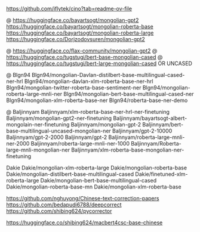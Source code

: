 https://github.com/iflytek/cino?tab=readme-ov-file

@ https://huggingface.co/bayartsogt/mongolian-gpt2
https://huggingface.co/bayartsogt/mongolian-roberta-base
https://huggingface.co/bayartsogt/mongolian-roberta-large
https://huggingface.co/Dorjzodovsuren/mongolian-gpt2


@ https://huggingface.co/flax-community/mongolian-gpt2
@ https://huggingface.co/tugstugi/bert-base-mongolian-cased
@ https://huggingface.co/tugstugi/bert-large-mongolian-cased   OR UNCASED


@ Blgn94
Blgn94/mongolian-Davlan-distilbert-base-multilingual-cased-ner-hrl
Blgn94/mongolian-davlan-xlm-roberta-base-ner-hrl
Blgn94/mongolian-twitter-roberta-base-sentiment-ner
Blgn94/mongolian-roberta-large-mnli-ner
Blgn94/mongolian-bert-base-multilingual-cased-ner
Blgn94/mongolian-xlm-roberta-base-ner
Blgn94/roberta-base-ner-demo



@ Baljinnyam
Baljinnyam/xlm-roberta-base-ner-hrl-ner-finetuning
Baljinnyam/mongolian-gpt2-ner-finetuning
Baljinnyam/bayartsogt-albert-mongolain-ner-finetuning
Baljinnyam/mongolian-gpt-2
Baljinnyam/bert-base-multilingual-uncased-mongolian-ner
Baljinnyam/gpt-2-10000
Baljinnyam/gpt-2-2000
Baljinnyam/gpt-2
Baljinnyam/roberta-large-mnli-ner-2000
Baljinnyam/roberta-large-mnli-ner-1000
Baljinnyam/Roberta-large-mnli-mongolian-ner
Baljinnyam/xlm-roberta-base-mongolian-ner-finetuning





Dakie
Dakie/mongolian-xlm-roberta-large
Dakie/mongolian-roberta-base
Dakie/mongolian-distilbert-base-multilingual-cased
Dakie/finetuned-xlm-roberta-large
Dakie/mongolian-bert-base-multilingual-cased
Dakie/mongolian-roberta-base-mn
Dakie/mongolian-xlm-roberta-base


https://github.com/nghuyong/Chinese-text-correction-papers
https://github.com/bedapudi6788/deepcorrect
https://github.com/shibing624/pycorrector

https://huggingface.co/shibing624/macbert4csc-base-chinese